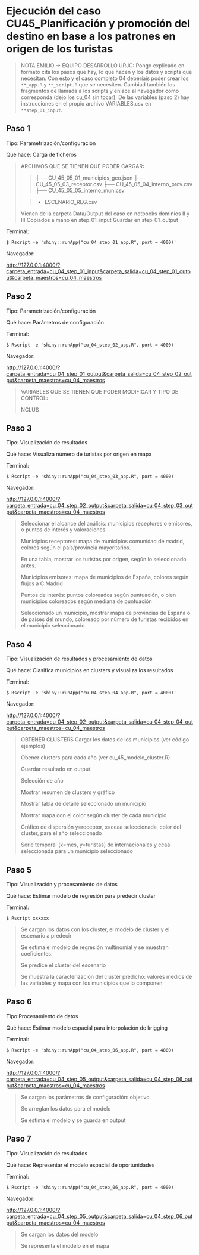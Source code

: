 Ejecución del caso CU45_Planificación y promoción del destino en base a los patrones en origen de los turistas	
========================================================================


>NOTA EMILIO -> EQUIPO DESARROLLO URJC: Pongo explicado en formato cita los pasos que hay, lo
que hacen y los datos y scripts que necesitan. Con esto y el caso completo 04 
deberíais poder crear los `**_app.R` y `**_script.R` que se necesiten. Cambiad
también los fragmentos de llamada a los scripts y enlace al navegador como corresponda
(dejo los cu_04 sin tocar). De las variables (paso 2) hay instrucciones en el propio
archivo VARIABLES.csv en `**step_01_input`.


Paso 1
------

Tipo: Parametrización/configuración

Qué hace: Carga de ficheros


> ARCHIVOS QUE SE TIENEN QUE PODER CARGAR:
>> ├── CU_45_05_01_municipios_geo.json
├── CU_45_05_03_receptor.csv
├── CU_45_05_04_interno_prov.csv
├── CU_45_05_05_interno_mun.csv
>
>
>> * ESCENARIO_REG.csv
>
>Vienen de la carpeta Data/Output del caso en notbooks dominios II y III
>Copiados a mano en step_01_input
>Guardar en step_01_output




Terminal:

````
$ Rscript -e 'shiny::runApp("cu_04_step_01_app.R", port = 4000)'
````

Navegador:

http://127.0.0.1:4000/?carpeta_entrada=cu_04_step_01_input&carpeta_salida=cu_04_step_01_output&carpeta_maestros=cu_04_maestros


Paso 2
------

Tipo: Parametrización/configuración

Qué hace: Parámetros de configuración

Terminal:

````
$ Rscript -e 'shiny::runApp("cu_04_step_02_app.R", port = 4000)'
````

Navegador:

http://127.0.0.1:4000/?carpeta_entrada=cu_04_step_01_output&carpeta_salida=cu_04_step_02_output&carpeta_maestros=cu_04_maestros


> VARIABLES QUE SE TIENEN QUE PODER MODIFICAR Y TIPO DE CONTROL:
>
> NCLUS

Paso 3
------

Tipo: Visualización de resultados

Qué hace: Visualiza número de turistas por origen en mapa

Terminal:

````
$ Rscript -e 'shiny::runApp("cu_04_step_03_app.R", port = 4000)'
````

Navegador:

http://127.0.0.1:4000/?carpeta_entrada=cu_04_step_02_output&carpeta_salida=cu_04_step_03_output&carpeta_maestros=cu_04_maestros

>Seleccionar el alcance del análisis: municipios receptores o emisores, o puntos de interés y valoraciones
>
>Municipios receptores: mapa de municipios comunidad de madrid, colores según el país/provincia mayoritarios.
>
> En una tabla, mostrar los turistas por origen, según lo seleccionado antes.
>
> Municipios emisores: mapa de municipios de España, colores según flujos a C.Madrid
>
>Puntos de interés: puntos coloreados según puntuación, o bien municipios coloreados según
mediana de puntuación
>
>Seleccionado un municipio, mostrar mapa de provincias de España o de paises del
mundo, coloreado por número de turistas recibidos en el municipio seleccionado


Paso 4
------

Tipo: Visualización de resultados y procesamiento de datos

Qué hace: Clasifica municipios en clusters y visualiza los resultados


Terminal:

````
$ Rscript -e 'shiny::runApp("cu_04_step_04_app.R", port = 4000)'
````

Navegador:

http://127.0.0.1:4000/?carpeta_entrada=cu_04_step_02_output&carpeta_salida=cu_04_step_04_output&carpeta_maestros=cu_04_maestros


>OBTENER CLUSTERS
>Cargar los datos de los municipios (ver código ejemplos)
>
>Obener clusters para cada año (ver cu_45_modelo_cluster.R)
>
>Guardar resultado en output
>
>Selección de año
>
>Mostrar resumen de clusters y gráfico
>
>Mostrar tabla de detalle seleccionado un municipio
>
>Mostrar mapa con el color según cluster de cada municipio
>
>Gráfico de dispersión y=receptor, x=ccaa seleccionada, color del cluster, para el año seleccionado
>
>Serie temporal (x=mes, y=turistas) de internacionales y ccaa seleccionada para un municipio seleccionado



Paso 5
------

Tipo: Visualización y procesamiento de datos

Qué hace: Estimar modelo de regresión para predecir cluster


Terminal:

````
$ Rscript xxxxxx
````

>Se cargan los datos con los cluster, el modelo de cluster y el escenario a predecir
>
>Se estima el modelo de regresión multinomial y se muestran coeficientes.
>
>Se predice el cluster del escenario
>
>Se muestra la caracterización del cluster predicho: valores medios de las variables
>y mapa con los municipios que lo componen


Paso 6
------

Tipo:Procesamiento de datos

Qué hace: Estimar modelo espacial para interpolación de krigging

Terminal:

````
$ Rscript -e 'shiny::runApp("cu_04_step_06_app.R", port = 4000)'
````

Navegador:

http://127.0.0.1:4000/?carpeta_entrada=cu_04_step_05_output&carpeta_salida=cu_04_step_06_output&carpeta_maestros=cu_04_maestros

>Se cargan los parámetros de configuración: objetivo
>
>Se arreglan los datos para el modelo
>
>Se estima el modelo y se guarda en output

Paso 7
------

Tipo: Visualización de resultados

Qué hace: Representar el modelo espacial de oportunidades

Terminal:

````
$ Rscript -e 'shiny::runApp("cu_04_step_06_app.R", port = 4000)'
````

Navegador:

http://127.0.0.1:4000/?carpeta_entrada=cu_04_step_05_output&carpeta_salida=cu_04_step_06_output&carpeta_maestros=cu_04_maestros

>Se cargan los datos del modelo
>
>Se representa el modelo en el mapa
>


